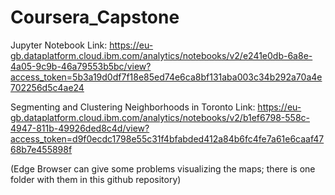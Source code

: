 # Coursera_Capstone

Jupyter Notebook Link:
https://eu-gb.dataplatform.cloud.ibm.com/analytics/notebooks/v2/e241e0db-6a8e-4a05-9c9b-46a79553b5bc/view?access_token=5b3a19d0df7f18e85ed74e6ca8bf131aba003c34b292a70a4e702256d5c4ae24

Segmenting and Clustering Neighborhoods in Toronto Link:
https://eu-gb.dataplatform.cloud.ibm.com/analytics/notebooks/v2/b1ef6798-558c-4947-811b-49926ded8c4d/view?access_token=d9f0ecdc1798e55c31f4bfabded412a84b6fc4fe7a61e6caaf4768b7e455898f

(Edge Browser can give some problems visualizing the maps; there is one folder with them in this github repository)
